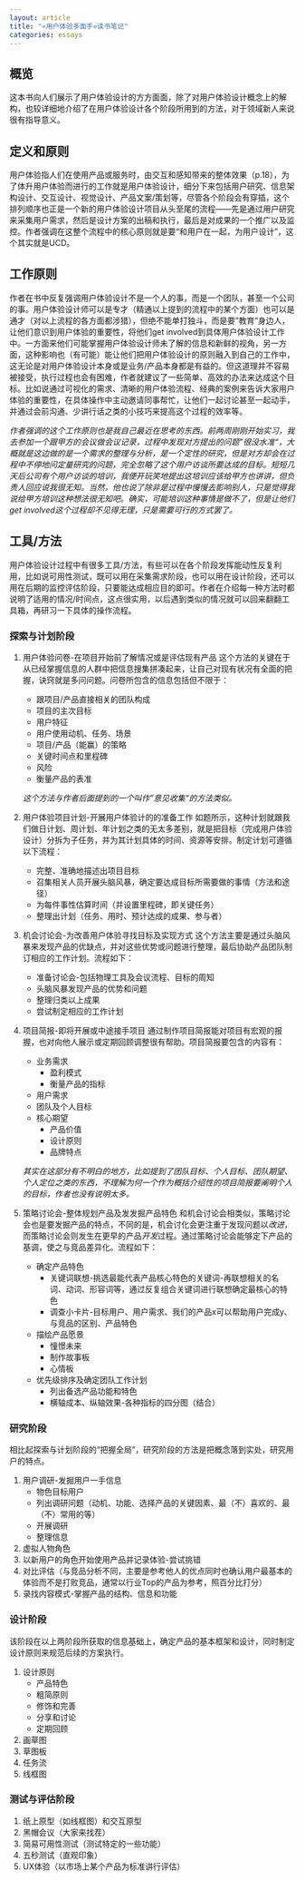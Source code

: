 ```yaml
---
layout: article
title: "«用户体验多面手»读书笔记"
categories: essays
---
```


## 概览

这本书向人们展示了用户体验设计的方方面面，除了对用户体验设计概念上的解构，也较详细地介绍了在用户体验设计各个阶段所用到的方法，对于领域新人来说很有指导意义。

## 定义和原则

用户体验指人们在使用产品或服务时，由交互和感知带来的整体效果（p.18），为了体升用户体验而进行的工作就是用户体验设计，细分下来包括用户研究、信息架构设计、交互设计、视觉设计、产品文案/策划等，尽管各个阶段会有穿插，这个排列顺序也正是一个新的用户体验设计项目从头至尾的流程——先是通过用户研究来采集用户需求，然后是设计方案的出稿和执行，最后是对成果的一个推广以及监控。作者强调在这整个流程中的核心原则就是要“和用户在一起，为用户设计”，这个其实就是UCD。

## 工作原则

作者在书中反复强调用户体验设计不是一个人的事，而是一个团队，甚至一个公司的事。用户体验设计师可以是专才（精通以上提到的流程中的某个方面）也可以是通才（对以上流程的各方面都涉猎），但绝不能单打独斗，而是要”教育“身边人，让他们意识到用户体验的重要性，将他们get involved到具体用户体验设计工作中。一方面来他们可能掌握用户体验设计师未了解的信息和新鲜的视角，另一方面，这种影响也（有可能）能让他们把用户体验设计的原则融入到自己的工作中，这无论是对用户体验设计本身或是业务/产品本身都是有益的。但这道理并不容易被接受，执行过程也会有困难，作者就建议了一些简单、高效的办法来达成这个目标。比如说通过可视化的需求、清晰的用户体验流程、经典的案例来告诉大家用户体验的重要性，在具体操作中主动邀请同事帮忙，让他们一起讨论甚至一起动手，并通过会前沟通、少讲行话之类的小技巧来提高这个过程的效率等。

*作者强调的这个工作原则也是我自己最近在思考的东西。前两周刚刚开始实习，我去参加一个跟甲方的会议做会议记录，过程中发现对方提出的问题”很没水准“，大概就是这边做的是一个需求的整理与分析，是一个定性的研究，但是对方却会在过程中不停地问定量研究的问题，完全忽略了这个用户访谈所要达成的目标。短短几天后公司有个用户访谈的培训，我便开玩笑地提出这培训应该给甲方也讲讲，但负责人回应说我很无知。当然，他也说了除非是过程中慢慢去影响别人，只是觉得我说给甲方培训这种想法很无知吧。确实，可能培训这种事情是做不了，但是让他们get involved这个过程却不见得无理，只是需要可行的方式罢了。*

## 工具/方法

用户体验设计过程中有很多工具/方法，有些可以在各个阶段发挥能动性反复利用，比如说可用性测试，既可以用在采集需求阶段，也可以用在设计阶段，还可以用在后期的监控评估阶段，只要能达成相应目的即可。作者在介绍每一种方法时都说明了适用的情况/时间点，这点很实用，以后遇到类似的情况就可以回来翻翻工具箱，再研习一下具体的操作流程。

### 探索与计划阶段

1. 用户体验问卷-在项目开始前了解情况或是评估现有产品
这个方法的关键在于从已经掌握信息的人群中把信息搜集拼凑起来，让自己对现有状况有全面的把握，诀窍就是多问问题。问卷所包含的信息包括但不限于：
	- 跟项目/产品直接相关的团队构成
	- 项目的主次目标
	- 用户特征
	- 用户使用动机、任务、场景
	- 项目/产品（能赢）的策略
	- 关键时间点和里程碑
	- 风险
	- 衡量产品的表准

	*这个方法与作者后面提到的一个叫作”意见收集“的方法类似。*

2. 用户体验项目计划-开展用户体验计的的准备工作
如题所示，这种计划就跟我们做日计划、周计划、年计划之类的无太多差别，就是把目标（完成用户体验设计）分拆为子任务，并为其计划具体的时间、资源等安排。制定计划可遵循以下流程：
	- 完整、准确地描述出项目目标
	- 召集相关人员开展头脑风暴，确定要达成目标所需要做的事情（方法和途径）
	- 为每件事性估算时间（并设置里程碑，即关键任务）
	- 整理出计划（任务、用时、预计达成的成果、参与者）

3. 机会讨论会-为改善用户体验寻找目标及实现方式
这个方法主要是通过头脑风暴来发现产品的优缺点，并对这些优势或问题进行整理，最后协助产品团队制订相应的工作计划。流程如下：
	- 准备讨论会-包括物理工具及会议流程、目标的周知
	- 头脑风暴发现产品的优势和问题
	- 整理归类以上成果
	- 尝试制定相应的工作计划

4. 项目简报-即将开展或中途接手项目
通过制作项目简报能对项目有宏观的报握，也对向他人展示或定期回顾调整很有帮助。项目简报要包含的内容有：
	- 业务需求
		- 盈利模式
		- 衡量产品的指标
	- 用户需求
	- 团队及个人目标
	- 核心期望
		- 产品价值
		- 设计原则
		- 品牌特点

	*其实在这部分有不明白的地方，比如提到了团队目标、个人目标、团队期望、个人定位之类的东西，不理解为何一个作为概括介绍性的项目简报要阐明个人的目标，作者也没有说明太多。*

5. 策略讨论会-整体规划产品及发发掘产品特色
和机会讨论会相类似，策略讨论会也是要发掘产品的特点，不同的是，机会讨化会更注重于发现问题以*改进*，而策略讨论会则发生在更早的产品*开发*过程。通过策略讨论会能够定下产品的基调，使之与竞品差异化。流程如下：
	- 确定产品特色
		- 关键词联想-挑选最能代表产品核心特色的关键词-再联想相关的名词、动词、形容词等，通过反复组合关键词进行联想确定最核心的特色
		- 调查小卡片-目标用户、用户需求、我们的产品x可以帮助用户完成y、与竞品的区别、产品特色
	- 描绘产品愿景
		- 憧憬未来
		- 制作故事板
		- 心情板
	- 优先级排序及确定团队工作计划
		- 列出备选产品功能和特色
		- 横轴成本、纵轴效果-各种指标的四分图（结合）

### 研究阶段

相比起探索与计划阶段的“把握全局”，研究阶段的方法是把概念落到实处，研究用户的特点。

1. 用户调研-发掘用户一手信息
	- 物色目标用户
	- 列出调研问题（动机、功能、选择产品的关键因素、最（不）喜欢的、最（不）常用的等）
	- 开展调研
	- 整理信息
2. 虚拟人物角色
3. 以新用户的角色开始使用产品并记录体验-尝试挑错
4. 对比评估（与竞品分析不同，主要是参考他人的优点同时也确认用户最基本的体验而不是打败竞品，通常以行业Top的产品为参考，照百分比打分）
5. 录找内容模式-掌握产品的结构、信息和功能

### 设计阶段
该阶段在以上两阶段所获取的信息基础上，确定产品的基本框架和设计，同时制定设计原则来规范后续的方案执行。
1. 设计原则
	- 产品特色
	- 粗简原则
	- 修饰和完善
	- 分享和讨论
	- 定期回顾
2. 画草图
3. 草图板
4. 任务流
5. 线框图

### 测试与评估阶段
1. 纸上原型（如线框图）和交互原型
2. 黑帽会议（大家来找茬）
3. 简易可用性测试（测试特定的一些功能）
4. 五秒测试（直观印象）
5. UX体验（以市场上某个产品为标准讲行评估）



